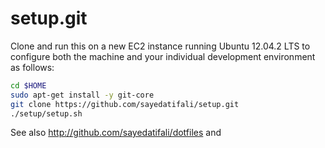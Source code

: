 setup.git
=========
Clone and run this on a new EC2 instance running Ubuntu 12.04.2 LTS to
configure both the machine and your individual development environment as
follows:

```sh
cd $HOME
sudo apt-get install -y git-core
git clone https://github.com/sayedatifali/setup.git
./setup/setup.sh   
```

See also http://github.com/sayedatifali/dotfiles and





